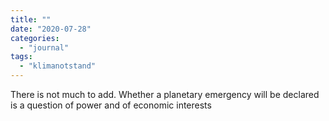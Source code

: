```yaml
---
title: ""
date: "2020-07-28"
categories: 
  - "journal"
tags: 
  - "klimanotstand"
---
```


There is not much to add. Whether a planetary emergency will be declared is a question of power and of economic interests
